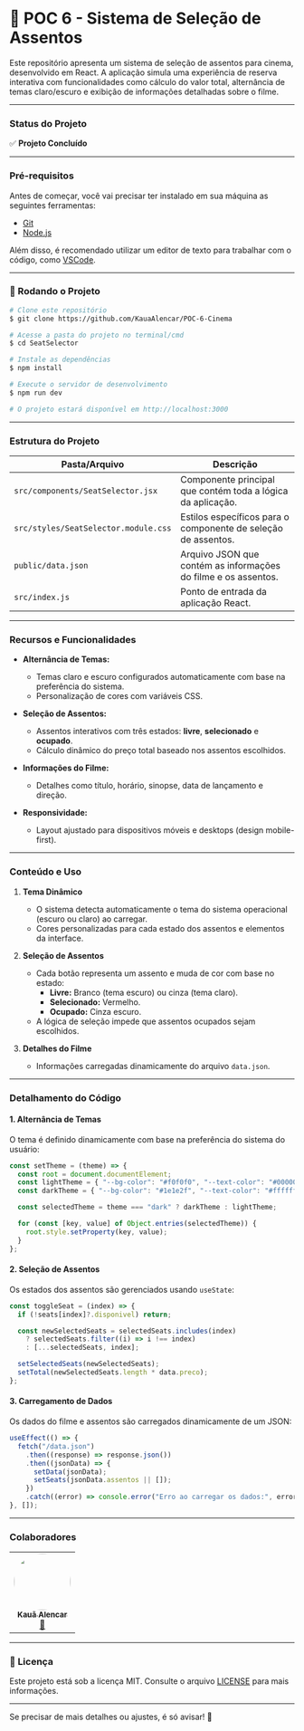 
# 🎥 **POC 6 - Sistema de Seleção de Assentos**

Este repositório apresenta um sistema de seleção de assentos para cinema, desenvolvido em React. A aplicação simula uma experiência de reserva interativa com funcionalidades como cálculo do valor total, alternância de temas claro/escuro e exibição de informações detalhadas sobre o filme.

---

### **Status do Projeto**

✅ **Projeto Concluído**

---

### **Pré-requisitos**

Antes de começar, você vai precisar ter instalado em sua máquina as seguintes ferramentas:
- [Git](https://git-scm.com/)
- [Node.js](https://nodejs.org/en/)

Além disso, é recomendado utilizar um editor de texto para trabalhar com o código, como [VSCode](https://code.visualstudio.com/).

---

### **🎲 Rodando o Projeto**

```bash
# Clone este repositório
$ git clone https://github.com/KauaAlencar/POC-6-Cinema

# Acesse a pasta do projeto no terminal/cmd
$ cd SeatSelector

# Instale as dependências
$ npm install

# Execute o servidor de desenvolvimento
$ npm run dev

# O projeto estará disponível em http://localhost:3000
```

---

### **Estrutura do Projeto**

| **Pasta/Arquivo**            | **Descrição**                                                     |
|-------------------------------|-------------------------------------------------------------------|
| `src/components/SeatSelector.jsx` | Componente principal que contém toda a lógica da aplicação.         |
| `src/styles/SeatSelector.module.css` | Estilos específicos para o componente de seleção de assentos.      |
| `public/data.json`           | Arquivo JSON que contém as informações do filme e os assentos.   |
| `src/index.js`               | Ponto de entrada da aplicação React.                             |

---

### **Recursos e Funcionalidades**

- **Alternância de Temas:**
  - Temas claro e escuro configurados automaticamente com base na preferência do sistema.
  - Personalização de cores com variáveis CSS.

- **Seleção de Assentos:**
  - Assentos interativos com três estados: **livre**, **selecionado** e **ocupado**.
  - Cálculo dinâmico do preço total baseado nos assentos escolhidos.

- **Informações do Filme:**
  - Detalhes como título, horário, sinopse, data de lançamento e direção.

- **Responsividade:**
  - Layout ajustado para dispositivos móveis e desktops (design mobile-first).

---

### **Conteúdo e Uso**

1. **Tema Dinâmico**
   - O sistema detecta automaticamente o tema do sistema operacional (escuro ou claro) ao carregar.
   - Cores personalizadas para cada estado dos assentos e elementos da interface.

2. **Seleção de Assentos**
   - Cada botão representa um assento e muda de cor com base no estado:
     - **Livre:** Branco (tema escuro) ou cinza (tema claro).
     - **Selecionado:** Vermelho.
     - **Ocupado:** Cinza escuro.
   - A lógica de seleção impede que assentos ocupados sejam escolhidos.

3. **Detalhes do Filme**
   - Informações carregadas dinamicamente do arquivo `data.json`.

---

### **Detalhamento do Código**

#### 1. Alternância de Temas
O tema é definido dinamicamente com base na preferência do sistema do usuário:
```javascript
const setTheme = (theme) => {
  const root = document.documentElement;
  const lightTheme = { "--bg-color": "#f0f0f0", "--text-color": "#000000", ... };
  const darkTheme = { "--bg-color": "#1e1e2f", "--text-color": "#ffffff", ... };

  const selectedTheme = theme === "dark" ? darkTheme : lightTheme;

  for (const [key, value] of Object.entries(selectedTheme)) {
    root.style.setProperty(key, value);
  }
};
```

#### 2. Seleção de Assentos
Os estados dos assentos são gerenciados usando `useState`:
```javascript
const toggleSeat = (index) => {
  if (!seats[index]?.disponivel) return;

  const newSelectedSeats = selectedSeats.includes(index)
    ? selectedSeats.filter((i) => i !== index)
    : [...selectedSeats, index];

  setSelectedSeats(newSelectedSeats);
  setTotal(newSelectedSeats.length * data.preco);
};
```

#### 3. Carregamento de Dados
Os dados do filme e assentos são carregados dinamicamente de um JSON:
```javascript
useEffect(() => {
  fetch("/data.json")
    .then((response) => response.json())
    .then((jsonData) => {
      setData(jsonData);
      setSeats(jsonData.assentos || []);
    })
    .catch((error) => console.error("Erro ao carregar os dados:", error));
}, []);
```

---

### **Colaboradores**

<table>
  <tr>
    <td align="center"><a href="https://github.com/KauaAlencar"><img style="border-radius: 50%;" src="https://avatars.githubusercontent.com/u/172075258?v=4" width="100px;" alt=""/><br /><sub><b>Kauã Alencar</b></sub></a><br /><a href="https://www.linkedin.com/in/kau%C3%A3-alencar-b15119215/" title="LinkedIn">🚀</a></td>
  </tr>
</table>

---

### **📝 Licença**

Este projeto está sob a licença MIT. Consulte o arquivo [LICENSE](./LICENSE) para mais informações.

--- 

Se precisar de mais detalhes ou ajustes, é só avisar! 🚀
